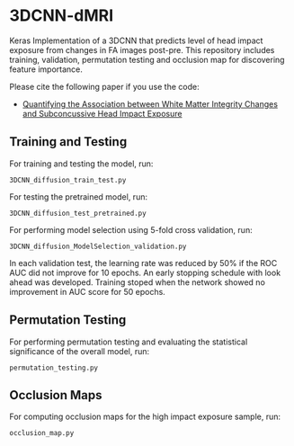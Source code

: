 # 3DCNN-dMRI
Keras Implementation of a 3DCNN that predicts level of head impact exposure from changes in FA images post-pre.
This repository includes training, validation, permutation testing and occlusion map for discovering feature importance.

Please cite the following paper if you use the code:
* [Quantifying the Association between White Matter Integrity Changes and Subconcussive Head Impact Exposure ](https://www.spiedigitallibrary.org/conference-proceedings-of-spie/10575/105750E/Quantifying-the-association-between-white-matter-integrity-changes-and-subconcussive/10.1117/12.2293023.short)

## Training and Testing
For training and testing the model, run:
```
3DCNN_diffusion_train_test.py
```

For testing the pretrained model, run: 
```
3DCNN_diffusion_test_pretrained.py
```

For performing model selection using 5-fold cross validation, run:
```
3DCNN_diffusion_ModelSelection_validation.py
```
In each validation test, the learning rate was reduced by 50% if the ROC AUC did not improve for 10 epochs. An early stopping schedule with look ahead was developed. Training stoped when the network showed no improvement in AUC score for 50 epochs. 

## Permutation Testing
For performing permutation testing and evaluating the statistical significance of the overall model, run:
```
permutation_testing.py
```

## Occlusion Maps
For computing occlusion maps for the high impact exposure sample, run:
```
occlusion_map.py
```
